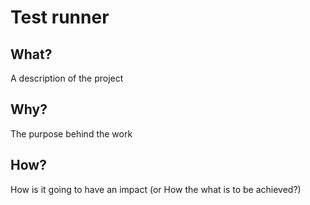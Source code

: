 # Test runner
## What?
A description of the project

## Why?
The purpose behind the work

## How?
How is it going to have an impact (or How the what is to be achieved?)
